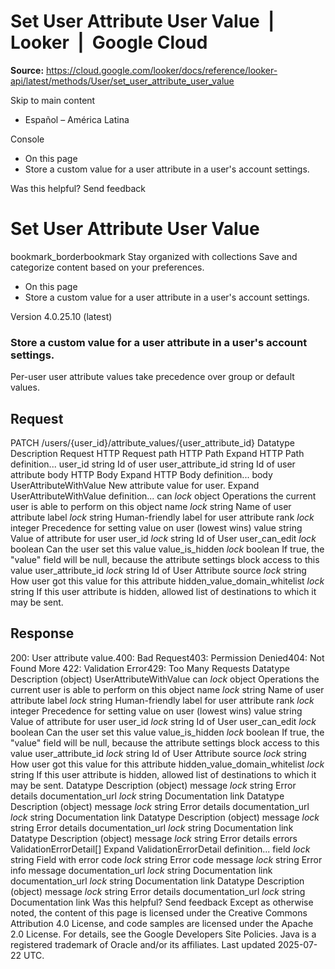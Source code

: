 # Set User Attribute User Value  |  Looker  |  Google Cloud

**Source:** https://cloud.google.com/looker/docs/reference/looker-api/latest/methods/User/set_user_attribute_user_value

Skip to main content 


  * Español – América Latina

Console 
  * On this page
  * Store a custom value for a user attribute in a user's account settings.




Was this helpful?
Send feedback 
#  Set User Attribute User Value
bookmark_borderbookmark Stay organized with collections  Save and categorize content based on your preferences.
  * On this page
  * Store a custom value for a user attribute in a user's account settings.


Version 4.0.25.10 (latest) 
### Store a custom value for a user attribute in a user's account settings.
Per-user user attribute values take precedence over group or default values.
## Request
PATCH /users/{user_id}/attribute_values/{user_attribute_id} 
Datatype
Description
Request
HTTP Request 
path
HTTP Path 
Expand HTTP Path definition... 
user_id
string 
Id of user
user_attribute_id
string 
Id of user attribute
body
HTTP Body 
Expand HTTP Body definition... 
body
UserAttributeWithValue
New attribute value for user.
Expand UserAttributeWithValue definition... 
can
_lock_
object 
Operations the current user is able to perform on this object
name
_lock_
string 
Name of user attribute
label
_lock_
string 
Human-friendly label for user attribute
rank
_lock_
integer 
Precedence for setting value on user (lowest wins)
value
string 
Value of attribute for user
user_id
_lock_
string 
Id of User
user_can_edit
_lock_
boolean 
Can the user set this value
value_is_hidden
_lock_
boolean 
If true, the "value" field will be null, because the attribute settings block access to this value
user_attribute_id
_lock_
string 
Id of User Attribute
source
_lock_
string 
How user got this value for this attribute
hidden_value_domain_whitelist
_lock_
string 
If this user attribute is hidden, allowed list of destinations to which it may be sent.
## Response
200: User attribute value.400: Bad Request403: Permission Denied404: Not Found More
422: Validation Error429: Too Many Requests
Datatype
Description
(object)
UserAttributeWithValue
can
_lock_
object 
Operations the current user is able to perform on this object
name
_lock_
string 
Name of user attribute
label
_lock_
string 
Human-friendly label for user attribute
rank
_lock_
integer 
Precedence for setting value on user (lowest wins)
value
string 
Value of attribute for user
user_id
_lock_
string 
Id of User
user_can_edit
_lock_
boolean 
Can the user set this value
value_is_hidden
_lock_
boolean 
If true, the "value" field will be null, because the attribute settings block access to this value
user_attribute_id
_lock_
string 
Id of User Attribute
source
_lock_
string 
How user got this value for this attribute
hidden_value_domain_whitelist
_lock_
string 
If this user attribute is hidden, allowed list of destinations to which it may be sent.
Datatype
Description
(object)
message
_lock_
string 
Error details
documentation_url
_lock_
string 
Documentation link
Datatype
Description
(object)
message
_lock_
string 
Error details
documentation_url
_lock_
string 
Documentation link
Datatype
Description
(object)
message
_lock_
string 
Error details
documentation_url
_lock_
string 
Documentation link
Datatype
Description
(object)
message
_lock_
string 
Error details
errors
ValidationErrorDetail[] 
Expand ValidationErrorDetail definition... 
field
_lock_
string 
Field with error
code
_lock_
string 
Error code
message
_lock_
string 
Error info message
documentation_url
_lock_
string 
Documentation link
documentation_url
_lock_
string 
Documentation link
Datatype
Description
(object)
message
_lock_
string 
Error details
documentation_url
_lock_
string 
Documentation link
Was this helpful?
Send feedback 
Except as otherwise noted, the content of this page is licensed under the Creative Commons Attribution 4.0 License, and code samples are licensed under the Apache 2.0 License. For details, see the Google Developers Site Policies. Java is a registered trademark of Oracle and/or its affiliates.
Last updated 2025-07-22 UTC.


